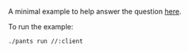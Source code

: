 A minimal example to help answer the question
[here](https://github.com/pantsbuild/pants/issues/8019).

To run the example:
```
./pants run //:client
```

